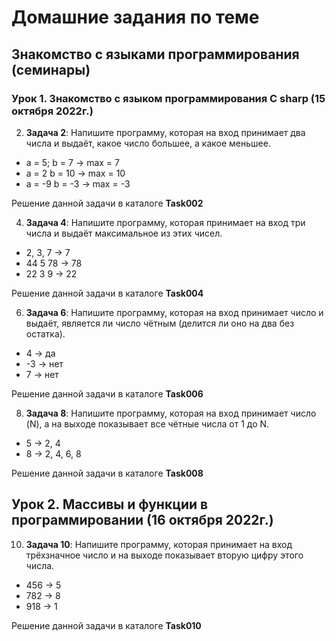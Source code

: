 # Домашние задания по теме #

## Знакомство с языками программирования (семинары) ##

### Урок 1. Знакомство с языком программирования С sharp (15 октября 2022г.) ###

2. **Задача 2**: Напишите программу, которая на вход принимает два числа и выдаёт, какое число большее, а какое меньшее.

* a = 5; b = 7 -> max = 7
* a = 2 b = 10 -> max = 10
* a = -9 b = -3 -> max = -3

Решение данной задачи в каталоге **Task002**

4. **Задача 4**: Напишите программу, которая принимает на вход три числа и выдаёт максимальное из этих чисел.

* 2, 3, 7 -> 7
* 44 5 78 -> 78
* 22 3 9 -> 22

Решение данной задачи в каталоге **Task004**

6. **Задача 6**: Напишите программу, которая на вход принимает число и выдаёт, является ли число чётным (делится ли оно на два без остатка).

* 4 -> да
* -3 -> нет
* 7 -> нет

Решение данной задачи в каталоге **Task006**

8. **Задача 8**: Напишите программу, которая на вход принимает число (N), а на выходе показывает все чётные числа от 1 до N.

* 5 -> 2, 4
* 8 -> 2, 4, 6, 8

Решение данной задачи в каталоге **Task008**

## Урок 2. Массивы и функции в программировании (16 октября 2022г.) ##

10. **Задача 10**: Напишите программу, которая принимает на вход трёхзначное число и на выходе показывает вторую цифру этого числа.

* 456 -> 5
* 782 -> 8
* 918 -> 1

Решение данной задачи в каталоге **Task010**
